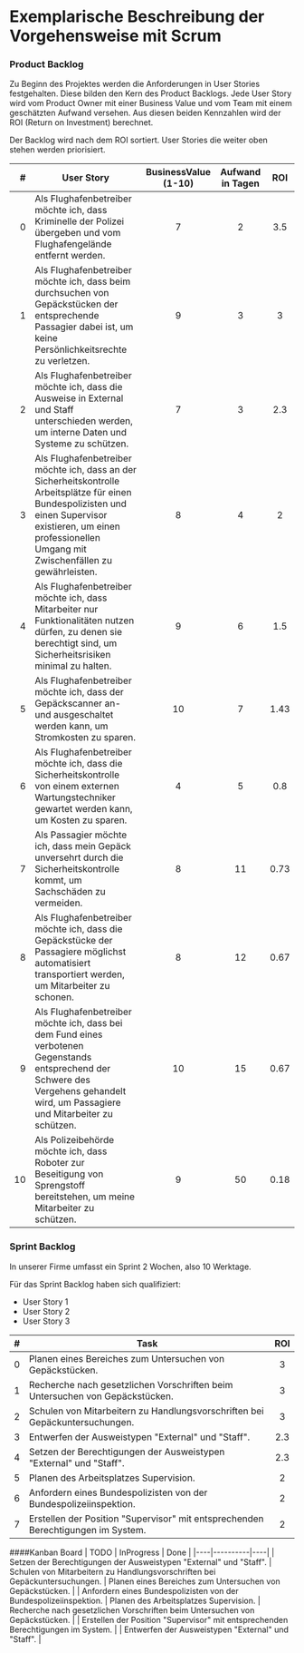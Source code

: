 # Exemplarische Beschreibung der Vorgehensweise mit Scrum

### Product Backlog

Zu Beginn des Projektes werden die Anforderungen in User Stories festgehalten. Diese bilden den Kern des
Product Backlogs. Jede User Story wird vom Product Owner mit einer Business Value und vom Team mit einem
geschätzten Aufwand versehen. Aus diesen beiden Kennzahlen wird der ROI (Return on Investment) berechnet.

Der Backlog wird nach dem ROI sortiert. User Stories die weiter oben stehen werden priorisiert.

| # | User Story | BusinessValue (1-10) | Aufwand in Tagen | ROI |
|-------:|------|:---------------:|:---------:|:-----:|
| 0 | Als Flughafenbetreiber möchte ich, dass Kriminelle der Polizei übergeben und vom Flughafengelände entfernt werden. | 7 | 2 | 3.5 |
| 1 | Als Flughafenbetreiber möchte ich, dass beim durchsuchen von Gepäckstücken der entsprechende Passagier dabei ist, um keine Persönlichkeitsrechte zu verletzen. | 9 | 3 | 3 |
| 2 | Als Flughafenbetreiber möchte ich, dass die Ausweise in External und Staff unterschieden werden, um interne Daten und Systeme zu schützen. | 7 | 3 | 2.3 |
| 3 | Als Flughafenbetreiber möchte ich, dass an der Sicherheitskontrolle Arbeitsplätze für einen Bundespolizisten und einen Supervisor existieren, um einen professionellen Umgang mit Zwischenfällen zu gewährleisten. | 8 | 4 | 2 |
| 4 | Als Flughafenbetreiber möchte ich, dass Mitarbeiter nur Funktionalitäten nutzen dürfen, zu denen sie berechtigt sind, um Sicherheitsrisiken minimal zu halten. | 9 | 6 | 1.5 |
| 5 | Als Flughafenbetreiber möchte ich, dass der Gepäckscanner an- und ausgeschaltet werden kann, um Stromkosten zu sparen. | 10 | 7 | 1.43 |
| 6 | Als Flughafenbetreiber möchte ich, dass die Sicherheitskontrolle von einem externen Wartungstechniker gewartet werden kann, um Kosten zu sparen. | 4 | 5 | 0.8 |
| 7 | Als Passagier möchte ich, dass mein Gepäck unversehrt durch die Sicherheitskontrolle kommt, um Sachschäden zu vermeiden. | 8 | 11 | 0.73 |
| 8 | Als Flughafenbetreiber möchte ich, dass die Gepäckstücke der Passagiere möglichst automatisiert transportiert werden, um Mitarbeiter zu schonen. | 8 | 12 | 0.67 |
| 9 | Als Flughafenbetreiber möchte ich, dass bei dem Fund eines verbotenen Gegenstands entsprechend der Schwere des Vergehens gehandelt wird, um Passagiere und Mitarbeiter zu schützen. | 10 | 15 | 0.67 |
| 10 | Als Polizeibehörde möchte ich, dass Roboter zur Beseitigung von Sprengstoff bereitstehen, um meine Mitarbeiter zu schützen. | 9 | 50 | 0.18 |


### Sprint Backlog
In unserer Firme umfasst ein Sprint 2 Wochen, also 10 Werktage.

Für das Sprint Backlog haben sich qualifiziert:
+ User Story 1
+ User Story 2
+ User Story 3

| # | Task | ROI |
|-------:|------|:-----:|
| 0 | Planen eines Bereiches zum Untersuchen von Gepäckstücken. | 3 |
| 1 | Recherche nach gesetzlichen Vorschriften beim Untersuchen von Gepäckstücken. | 3 |
| 2 | Schulen von Mitarbeitern zu Handlungsvorschriften bei Gepäckuntersuchungen. | 3 |
| 3 | Entwerfen der Ausweistypen "External" und "Staff". | 2.3 |
| 4 | Setzen der Berechtigungen der Ausweistypen "External" und "Staff". | 2.3 |
| 5 | Planen des Arbeitsplatzes Supervision. | 2 |
| 6 | Anfordern eines Bundespolizisten von der Bundespolizeiinspektion. | 2 |
| 7 | Erstellen der Position "Supervisor" mit entsprechenden Berechtigungen im System. | 2 |


####Kanban Board
| TODO | InProgress | Done |
|----|----------|----|
| Setzen der Berechtigungen der Ausweistypen "External" und "Staff". | Schulen von Mitarbeitern zu Handlungsvorschriften bei Gepäckuntersuchungen. | Planen eines Bereiches zum Untersuchen von Gepäckstücken. |
| Anfordern eines Bundespolizisten von der Bundespolizeiinspektion. | Planen des Arbeitsplatzes Supervision. | Recherche nach gesetzlichen Vorschriften beim Untersuchen von Gepäckstücken. |
| Erstellen der Position "Supervisor" mit entsprechenden Berechtigungen im System. |  | Entwerfen der Ausweistypen "External" und "Staff". |
